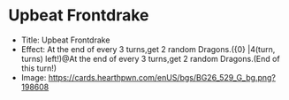 # Upbeat Frontdrake
- Title:  Upbeat Frontdrake
- Effect:  At the end of every 3 turns,get 2 random Dragons.({0} |4(turn, turns) left!)@At the end of every 3 turns,get 2 random Dragons.(End of this turn!)
- Image:  https://cards.hearthpwn.com/enUS/bgs/BG26_529_G_bg.png?198608

